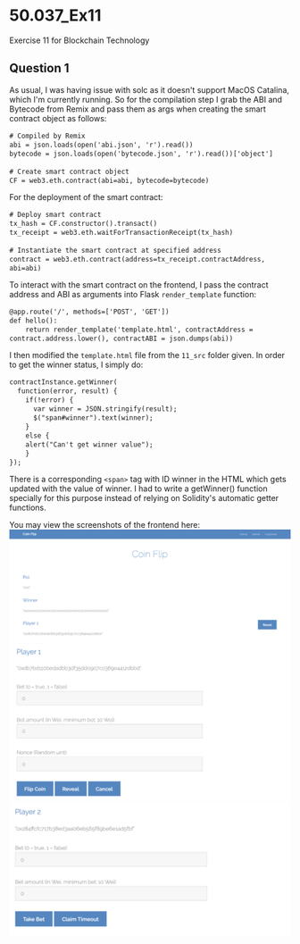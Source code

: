 # 50.037_Ex11
Exercise 11 for Blockchain Technology

## Question 1
As usual, I was having issue with solc as it doesn't support MacOS Catalina, which I'm currently running. So for the compilation step I grab the ABI and Bytecode from Remix and pass them as args when creating the smart contract object as follows:
 ```
# Compiled by Remix
abi = json.loads(open('abi.json', 'r').read())
bytecode = json.loads(open('bytecode.json', 'r').read())['object']

# Create smart contract object
CF = web3.eth.contract(abi=abi, bytecode=bytecode)
 ```
 
 For the deployment of the smart contract:
 ```
 # Deploy smart contract
tx_hash = CF.constructor().transact()
tx_receipt = web3.eth.waitForTransactionReceipt(tx_hash)

# Instantiate the smart contract at specified address
contract = web3.eth.contract(address=tx_receipt.contractAddress, abi=abi)
 ```

To interact with the smart contract on the frontend, I pass the contract address and ABI as arguments into Flask `render_template` function:
```
@app.route('/', methods=['POST', 'GET'])
def hello():
    return render_template('template.html', contractAddress = contract.address.lower(), contractABI = json.dumps(abi))
```

I then modified the `template.html` file from the `11_src` folder given. In order to get the winner status, I simply do:
```
contractInstance.getWinner(
  function(error, result) {
    if(!error) {
      var winner = JSON.stringify(result);
      $("span#winner").text(winner);
    }
    else {
    alert("Can't get winner value");
    }
});
```
There is a corresponding `<span>` tag with ID winner in the HTML which gets updated with the value of winner. I had to write a getWinner() function specially for this purpose instead of relying on Solidity's automatic getter functions. 

You may view the screenshots of the frontend here:   
![alt text](https://github.com/aidenchia/50.037_Ex11/blob/master/src/images/fe1.png)
![alt text](https://github.com/aidenchia/50.037_Ex11/blob/master/src/images/fe2.png)
![alt text](https://github.com/aidenchia/50.037_Ex11/blob/master/src/images/fe3.png)


